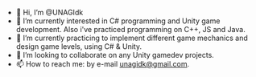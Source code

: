- 👋 Hi, I’m @UNAGIdk
- 👀 I’m currently interested in C# programming and Unity game development. Also i've practiced programming on C++, JS and Java.
- 🌱 I’m currently practicing to implement different game mechanics and design game levels, using C# & Unity.
- 💞️ I’m looking to collaborate on any Unity gamedev projects.
- 📫 How to reach me: by e-mail unagidk@gmail.com.
